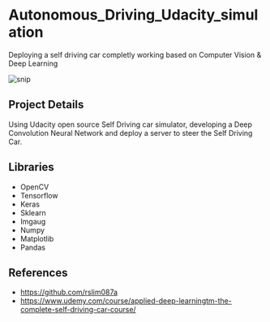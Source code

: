 # Autonomous_Driving_Udacity_simulation
Deploying a self driving car completly working based on Computer Vision &amp; Deep Learning

![snip](https://user-images.githubusercontent.com/67272004/161033564-12fa725d-58b9-4cc6-b1a0-dce4f0b1bac7.PNG)

## Project Details
Using Udacity open source Self Driving car simulator, developing a Deep Convolution Neural Network and deploy a server to steer the Self Driving Car.

## Libraries
- OpenCV
- Tensorflow
- Keras
- Sklearn
- Imgaug
- Numpy
- Matplotlib
- Pandas

## References
- https://github.com/rslim087a
- https://www.udemy.com/course/applied-deep-learningtm-the-complete-self-driving-car-course/

